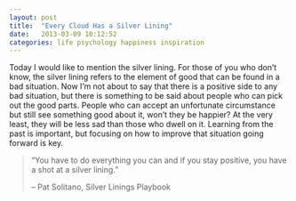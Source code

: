 ```yaml
---
layout: post
title:  "Every Cloud Has a Silver Lining"
date:   2013-03-09 10:12:52
categories: life psychology happiness inspiration
---
```


Today I would like to mention the silver lining.  For those of you who don’t know, the silver lining refers to the element of good that can be found in a bad situation.  Now I’m not about to say that there is a positive side to any bad situation, but there is something to be said about people who can pick out the good parts.  People who can accept an unfortunate circumstance but still see something good about it, won’t they be happier?  At the very least, they will be less sad than those who dwell on it. Learning from the past is important, but focusing on how to improve that situation going forward is key.

> “You have to do everything you can and if you stay positive, you have a shot at a silver lining.”
>
> – Pat Solitano, Silver Linings Playbook
